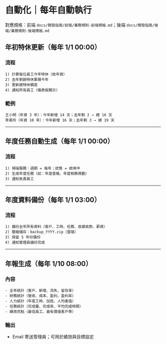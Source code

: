 # 自動化｜每年自動執行

對應規格：前端 `docs/開發指南/前端/業務規則-前端規格.md`；後端 `docs/開發指南/後端/業務規則-後端規格.md`

## 年初特休更新（每年 1/1 00:00）

### 流程
```
1) 計算每位員工今年特休（依年資）
2) 去年剩餘特休累積今年
3) 更新總特休額度
4) 通知所有員工（儀表板顯示）
```

### 範例
```
王小明（年資 3 年）：今年新增 14 天；去年剩 2 → 總 16 天
李美玲（年資 10 年）：今年新增 16 天；去年剩 3 → 總 19 天
```

---

## 年度任務自動生成（每年 1/1 00:00）

### 流程
```
1) 掃描服務：週期 = 每年；狀態 = 啟用中
2) 生成年度任務（如：年度查帳、年度稅務規劃）
3) 通知負責員工
```

---

## 年度資料備份（每年 1/1 03:00）

### 流程
```
1) 備份去年所有資料（客戶、工時、任務、收據收款、薪資）
2) 壓縮儲存：backup_YYYY.zip（雲端）
3) 保留 5 年份備份
4) 通知管理員備份完成
```

---

## 年報生成（每年 1/10 08:00）

### 內容
```
- 全年統計（客戶、新增、流失、留存率）
- 財務統計（營收、成本、盈利、盈利率）
- 人力統計（年度工時、加班、人均產值）
- 任務統計（完成量、完成率、平均完成時間）
- 績效亮點（最佳員工、最有價值客戶等）
```

### 輸出
- Email 寄送管理員；可用於績效與目標設定
